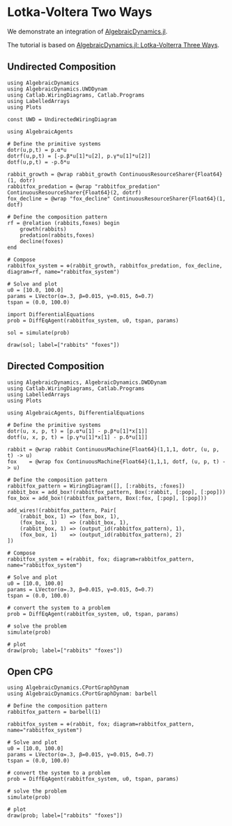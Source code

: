 # Lotka-Voltera Two Ways

We demonstrate an integration of [AlgebraicDynamics.jl](https://github.com/AlgebraicJulia/AlgebraicDynamics.jl).

The tutorial is based on [AlgebraicDynamics.jl: Lotka-Volterra Three Ways](https://algebraicjulia.github.io/AlgebraicDynamics.jl/dev/examples/Lotka-Volterra/).

## Undirected Composition

```@example 1
using AlgebraicDynamics
using AlgebraicDynamics.UWDDynam
using Catlab.WiringDiagrams, Catlab.Programs
using LabelledArrays
using Plots

const UWD = UndirectedWiringDiagram
```

```@example 1
using AlgebraicAgents
```

```@example 1
# Define the primitive systems
dotr(u,p,t) = p.α*u
dotrf(u,p,t) = [-p.β*u[1]*u[2], p.γ*u[1]*u[2]]
dotf(u,p,t) = -p.δ*u
```

```@example 1
rabbit_growth = @wrap rabbit_growth ContinuousResourceSharer{Float64}(1, dotr)
rabbitfox_predation = @wrap "rabbitfox_predation" ContinuousResourceSharer{Float64}(2, dotrf)
fox_decline = @wrap "fox_decline" ContinuousResourceSharer{Float64}(1, dotf)
```

```@example 1
# Define the composition pattern
rf = @relation (rabbits,foxes) begin
    growth(rabbits)
    predation(rabbits,foxes)
    decline(foxes)
end
```

```@example 1
# Compose
rabbitfox_system = ⊕(rabbit_growth, rabbitfox_predation, fox_decline, diagram=rf, name="rabbitfox_system")
```

```@example 1
# Solve and plot
u0 = [10.0, 100.0]
params = LVector(α=.3, β=0.015, γ=0.015, δ=0.7)
tspan = (0.0, 100.0)
```

```@example 1
import DifferentialEquations
prob = DiffEqAgent(rabbitfox_system, u0, tspan, params)
```

```@example 1
sol = simulate(prob)
```

```@example 1
draw(sol; label=["rabbits" "foxes"])
```

## Directed Composition

```@example 2
using AlgebraicDynamics, AlgebraicDynamics.DWDDynam
using Catlab.WiringDiagrams, Catlab.Programs
using LabelledArrays
using Plots
```

```@example 2
using AlgebraicAgents, DifferentialEquations
```

```@example 2
# Define the primitive systems
dotr(u, x, p, t) = [p.α*u[1] - p.β*u[1]*x[1]]
dotf(u, x, p, t) = [p.γ*u[1]*x[1] - p.δ*u[1]]

rabbit = @wrap rabbit ContinuousMachine{Float64}(1,1,1, dotr, (u, p, t) -> u)
fox    = @wrap fox ContinuousMachine{Float64}(1,1,1, dotf, (u, p, t) -> u)
```

```@example 2
# Define the composition pattern
rabbitfox_pattern = WiringDiagram([], [:rabbits, :foxes])
rabbit_box = add_box!(rabbitfox_pattern, Box(:rabbit, [:pop], [:pop]))
fox_box = add_box!(rabbitfox_pattern, Box(:fox, [:pop], [:pop]))

add_wires!(rabbitfox_pattern, Pair[
    (rabbit_box, 1) => (fox_box, 1),
    (fox_box, 1)    => (rabbit_box, 1),
    (rabbit_box, 1) => (output_id(rabbitfox_pattern), 1),
    (fox_box, 1)    => (output_id(rabbitfox_pattern), 2)
])
```

```@example 2
# Compose
rabbitfox_system = ⊕(rabbit, fox; diagram=rabbitfox_pattern, name="rabbitfox_system")
```

```@example 2
# Solve and plot
u0 = [10.0, 100.0]
params = LVector(α=.3, β=0.015, γ=0.015, δ=0.7)
tspan = (0.0, 100.0)
```

```@example 2
# convert the system to a problem
prob = DiffEqAgent(rabbitfox_system, u0, tspan, params)
```

```@example 2
# solve the problem
simulate(prob)
```

```@example 2
# plot
draw(prob; label=["rabbits" "foxes"])
```

## Open CPG

```@example 2
using AlgebraicDynamics.CPortGraphDynam
using AlgebraicDynamics.CPortGraphDynam: barbell

# Define the composition pattern
rabbitfox_pattern = barbell(1)
```

```@example 2
rabbitfox_system = ⊕(rabbit, fox; diagram=rabbitfox_pattern, name="rabbitfox_system")
```

```@example 2
# Solve and plot
u0 = [10.0, 100.0]
params = LVector(α=.3, β=0.015, γ=0.015, δ=0.7)
tspan = (0.0, 100.0)
```

```@example 2
# convert the system to a problem
prob = DiffEqAgent(rabbitfox_system, u0, tspan, params)
```

```@example 2
# solve the problem
simulate(prob)
```

```@example 2
# plot
draw(prob; label=["rabbits" "foxes"])
```